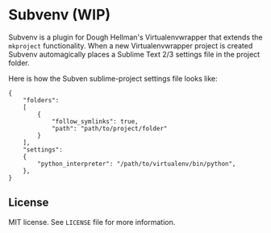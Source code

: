 Subvenv (WIP)
=============

Subvenv is a plugin for Dough Hellman's Virtualenvwrapper that extends the `mkproject` functionality. When a new Virtualenvwrapper project is created Subvenv automagically places a Sublime Text 2/3 settings file in the project folder.

Here is how the Subven sublime-project settings file looks like:

    {
        "folders":
        [
            {
                "follow_symlinks": true,
                "path": "path/to/project/folder"
            }
        ],
        "settings":
        {
            "python_interpreter": "/path/to/virtualenv/bin/python",
        },
    }
    

License
-------

MIT license. See `LICENSE` file for more information.


